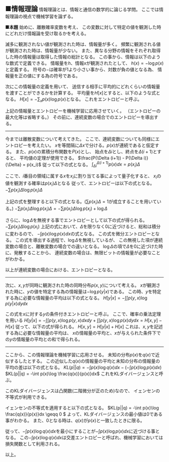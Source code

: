 <span style="font-size: 150%;">**■情報理論**</span>
情報理論とは、情報と通信の数学的に論じる学問。
ここでは情報理論の視点で機械学習を論ずる。

**■本題**
始めに、離散確率変数を考え、
この変数に対して特定の値を観測した時にどれだけ情報論を受け取るかを考える。

滅多に観測されない値が観測された時は、情報量が多く。
頻繁に観測される値が観測された時は、情報量が少ない。
また、異なる分野の情報をそれぞれ取得した時の情報量は取得した情報の総計となる。
この事から、情報は以下のような数式で定義できる。
情報量を$h$、情報$x$が観測されたとして、
$h(x)=-\log p(x)$と定義する。
符号の$-$は確率が1より小さい事から、対数が負の値となる為、
情報量を正の値にする為の符号である。

次にこの情報量の定義を用いて、
送信する相手に平均的にどれくらいの情報量を渡すことができるかを計算する。
平均量を$H[x]$とすると、以下のような式となる。
$H[x]=-\sum_{x}p(x)\log p(x)$となる。
これをエントロピーと呼ぶ。

上記の情報量とエントロピーを機械学習に応用させていく。
（エントロピーの最大化等は省略する。）
その前に、連続変数の場合でのエントロピーを導出する。

---

今までは離散変数について考えてきた。
ここで、連続変数についても同様にエントロピーを考えたい。
$x$を等間隔に$\Delta x$で分ける。$p(x)$が連続であると仮定する。
また、$p(x)$の累積分布関数を$P(x)$とし、
始点を$\Delta i$とし、終点を$\Delta (i+1)$とすると、
平均値の定理が使用できる。
$\frac{P(\Delta (i+1)) - P(\Delta i)}{\Delta} = p(x_i)$
従って以下の式となる。
$\int_{\Delta i}^{\Delta (i+1)}p(x)dx = p(x_i)\Delta$

ここで、$i$番目の領域に属する$x$を$x_i$に割り当てる事によって量子化すると、
$x_i$の値を観測する確率は$p(x_i)\Delta$となる
従って、エントロピーは以下の式となる。
$-\sum p(x_i)\Delta\log p(x_i)\Delta$

上記の式を整理すると以下の式となる。($\sum p(x_i)\Delta = 1$が成立することを用いている。)
$-\sum p(x_i)\Delta\log p(x_i)\Delta = -\sum p(x_i)\Delta\log p(x_i) + \log \Delta$

さらに、$\log \Delta$を無視する事でエントロピーとして以下の式が得られる。
$-\sum p(x_i)\Delta\log p(x_i)$
上記の式において、$\Delta$を限りなく0に近づけると、総和は積分に変わるので、
$-\int p(x)\log p(x)dx$の式となる。
この式を微分エントロピーとなる。
この式を導出する過程で、$\log \Delta$を無視しているが、
この無視した項が連続変数の場合と、離散変数の場合での違いとなる。
$\log \Delta$の項で$\Delta$を0に近づけた時に、発散することから、
連続変数の場合は、無限ビットの情報量が必要なことがわかる。

以上が連続変数の場合における、エントロピーとなる。

---

次に、$x,y$が同時に観測された時の同時分布$p(x,y)$について考える。
$x$が観測された時に、$y$の値を特定する為の情報量は$-\log p(y|x)$である。
この時、$y$を特定する為に必要な情報量の平均は以下の式となる。
$H[y|x] = -\int \int p(y,x)\log p(y|x)dydx$

この式を$x$に対する$y$の条件付きエントロピーと呼ぶ。
ここで、確率の乗法定理を用いる
$H[y|x] = -\int \int p(y,x)\log p(y,x)dxdy + \int \int p(y,x)\log p(x)dydx = H[x,y] - H[x]$
従って、以下の式が得られる。
$H[x,y] = H[y|x] + H[x]$
これは、$x,y$を記述する為に必要な情報量の平均は、
$x$の情報量の平均と、$x$が与えられた条件下での$y$の情報量の平均との和で得られる。

---

ここから、この情報理論を機械学習に応用させる。
未知の分布$p(x)$を$q(x)$で近似するしたとする。
この近似した$q(x)$の情報量の平均と未知の分布の情報量の平均の差は以下の式となる。
$KL(p||q) = -\int p(x)\log q(x)dx - (-\int p(x)\log p(x)dx)$
$KL(p||q) = -\int p(x)\log \frac{q(x)}{p(x)}dx$
これをKLダイバージェンスと呼ぶ。

このKLダイバージェンスは凸関数(二階微分が正のため)なので、
イェンセンの不等式が利用できる。

イェンセンの不等式を適用すると以下の式となる。
$KL(p||q) = -\int p(x)\log \frac{q(x)}{p(x)}dx \geqq 0 $
よって、KLダイバージェンスの最小値は0である事がわかる。
また、0となる時は、$q(x)$が$p(x)$と一致したときに限る。

従って、$-\int p(x)\log q(x)dx$を最小にすることが$-\int p(x)\log p(x)dx$に近づける事となる。
この$-\int p(x)\log q(x)dx$は交差エントロピーと呼ばれ、機械学習においては
損失関数として利用される。

以上。
